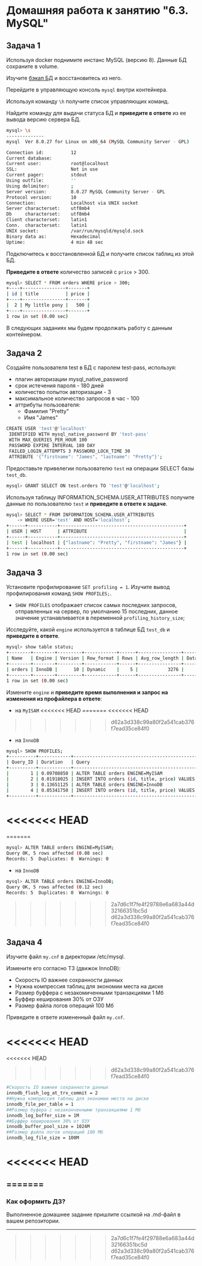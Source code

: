 # Домашняя работа к занятию "6.3. MySQL"

## Задача 1

Используя docker поднимите инстанс MySQL (версию 8). Данные БД сохраните в volume.

Изучите [бэкап БД](https://github.com/netology-code/virt-homeworks/tree/master/06-db-03-mysql/test_data) и
восстановитесь из него.

Перейдите в управляющую консоль `mysql` внутри контейнера.

Используя команду `\h` получите список управляющих команд.

Найдите команду для выдачи статуса БД и **приведите в ответе** из ее вывода версию сервера БД.
```bash
mysql> \s
--------------
mysql  Ver 8.0.27 for Linux on x86_64 (MySQL Community Server - GPL)

Connection id:          12
Current database:
Current user:           root@localhost
SSL:                    Not in use
Current pager:          stdout
Using outfile:          ''
Using delimiter:        ;
Server version:         8.0.27 MySQL Community Server - GPL
Protocol version:       10
Connection:             Localhost via UNIX socket
Server characterset:    utf8mb4
Db     characterset:    utf8mb4
Client characterset:    latin1
Conn.  characterset:    latin1
UNIX socket:            /var/run/mysqld/mysqld.sock
Binary data as:         Hexadecimal
Uptime:                 4 min 48 sec
```

Подключитесь к восстановленной БД и получите список таблиц из этой БД.

**Приведите в ответе** количество записей с `price` > 300.
```bash
mysql> SELECT * FROM orders WHERE price > 300;
+----+----------------+-------+
| id | title          | price |
+----+----------------+-------+
|  2 | My little pony |   500 |
+----+----------------+-------+
1 row in set (0.00 sec)
```
В следующих заданиях мы будем продолжать работу с данным контейнером.

## Задача 2

Создайте пользователя test в БД c паролем test-pass, используя:
- плагин авторизации mysql_native_password
- срок истечения пароля - 180 дней
- количество попыток авторизации - 3
- максимальное количество запросов в час - 100
- аттрибуты пользователя:
    - Фамилия "Pretty"
    - Имя "James"

```bash
CREATE USER 'test'@'localhost'
 IDENTIFIED WITH mysql_native_password BY 'test-pass'
 WITH MAX_QUERIES_PER_HOUR 100
 PASSWORD EXPIRE INTERVAL 180 DAY
 FAILED_LOGIN_ATTEMPTS 3 PASSWORD_LOCK_TIME 30
 ATTRIBUTE '{"firstname": "James", "lastname": "Pretty"}';
```

Предоставьте привелегии пользователю `test` на операции SELECT базы `test_db`.
```bash
mysql> GRANT SELECT ON test.orders TO 'test'@'localhost';
```
Используя таблицу INFORMATION_SCHEMA.USER_ATTRIBUTES получите данные по пользователю `test` и
**приведите в ответе к задаче**.

```bash
mysql> SELECT * FROM INFORMATION_SCHEMA.USER_ATTRIBUTES
    -> WHERE USER='test' AND HOST='localhost';
+------+-----------+----------------------------------------------+
| USER | HOST      | ATTRIBUTE                                    |
+------+-----------+----------------------------------------------+
| test | localhost | {"lastname": "Pretty", "firstname": "James"} |
+------+-----------+----------------------------------------------+
1 row in set (0.00 sec)
```


## Задача 3

Установите профилирование `SET profiling = 1`.
Изучите вывод профилирования команд `SHOW PROFILES;`.

* `SHOW PROFILES` отображает список самых последних запросов, отправленных на сервер, по умолчанию 15 последних, данное значение устанавливается в переменной `profiling_history_size`;

Исследуйте, какой `engine` используется в таблице БД `test_db` и **приведите в ответе**.

```bash
mysql> show table status;
+--------+--------+---------+------------+------+----------------+-------------+-----------------+--------------+-----------+----------------+---------------------+---------------------+------------+--------------------+----------+----------------+---------+
| Name   | Engine | Version | Row_format | Rows | Avg_row_length | Data_length | Max_data_length | Index_length | Data_free | Auto_increment | Create_time         | Update_time         | Check_time | Collation          | Checksum | Create_options | Comment |
+--------+--------+---------+------------+------+----------------+-------------+-----------------+--------------+-----------+----------------+---------------------+---------------------+------------+--------------------+----------+----------------+---------+
| orders | InnoDB |      10 | Dynamic    |    5 |           3276 |       16384 |               0 |            0 |         0 |              6 | 2021-11-28 14:19:39 | 2021-11-28 14:19:40 | NULL       | utf8mb4_0900_ai_ci |     NULL |                |         |
+--------+--------+---------+------------+------+----------------+-------------+-----------------+--------------+-----------+----------------+---------------------+---------------------+------------+--------------------+----------+----------------+---------+
1 row in set (0.00 sec)
```

Измените `engine` и **приведите время выполнения и запрос на изменения из профайлера в ответе**:
- на `MyISAM`
<<<<<<< HEAD
=======
<<<<<<< HEAD
>>>>>>> d62a3d338c99a80f2a541cab376f7ead35ce84f0
- на `InnoDB`

```bash
mysql> SHOW PROFILES;
+----------+------------+----------------------------------------------------------------+
| Query_ID | Duration   | Query                                                          |
+----------+------------+----------------------------------------------------------------+
|        1 | 0.09708850 | ALTER TABLE orders ENGINE=MyISAM                               |
|        2 | 0.01918025 | INSERT INTO orders (id, title, price) VALUES (6, 'test1', 250) |
|        3 | 0.13651125 | ALTER TABLE orders ENGINE=InnoDB                               |
|        4 | 0.05341750 | INSERT INTO orders (id, title, price) VALUES (7, 'test2', 250) |
+----------+------------+----------------------------------------------------------------+
```

<<<<<<< HEAD
=======
=======
```bash
mysql> ALTER TABLE orders ENGINE=MyISAM;
Query OK, 5 rows affected (0.08 sec)
Records: 5  Duplicates: 0  Warnings: 0
```
- на `InnoDB`
```bash
mysql> ALTER TABLE orders ENGINE=InnoDB;
Query OK, 5 rows affected (0.12 sec)
Records: 5  Duplicates: 0  Warnings: 0
```
>>>>>>> 2a7d6c1f7fe4f29788e6a683a44d32166351bc5d
>>>>>>> d62a3d338c99a80f2a541cab376f7ead35ce84f0
## Задача 4

Изучите файл `my.cnf` в директории /etc/mysql.

Измените его согласно ТЗ (движок InnoDB):
- Скорость IO важнее сохранности данных
- Нужна компрессия таблиц для экономии места на диске
- Размер буффера с незакомиченными транзакциями 1 Мб
- Буффер кеширования 30% от ОЗУ
- Размер файла логов операций 100 Мб

Приведите в ответе измененный файл `my.cnf`.

<<<<<<< HEAD
=======
<<<<<<< HEAD
>>>>>>> d62a3d338c99a80f2a541cab376f7ead35ce84f0
```bash
#Скорость IO важнее сохранности данных
innodb_flush_log_at_trx_commit = 2
##Нужна компрессия таблиц для экономии места на диске
innodb_file_per_table = 1
##Размер буфера с незаконченными транзакциями 1 Мб
innodb_log_buffer_size = 1M
##Буффер кеширования 30% от ОЗУ
innodb_buffer_pool_size = 1024М
##Размер файла логов операций 100 Мб
innodb_log_file_size = 100M
```
<<<<<<< HEAD
=======
=======
---

### Как оформить ДЗ?

Выполненное домашнее задание пришлите ссылкой на .md-файл в вашем репозитории.

---
>>>>>>> 2a7d6c1f7fe4f29788e6a683a44d32166351bc5d
>>>>>>> d62a3d338c99a80f2a541cab376f7ead35ce84f0
